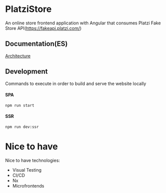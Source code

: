 # PlatziStore

An online store frontend application with Angular that consumes Platzi Fake Store API(https://fakeapi.platzi.com/)

## Documentation(ES)

[Architecture](./docs/architecture.md)

## Development 

Commands to execute in order to build and serve the website locally

#### SPA
```code
npm run start
```

#### SSR
```code
npm run dev:ssr
```

# Nice to have

Nice to have technologies:
- Visual Testing
- CI/CD
- Nx
- Microfrontends
